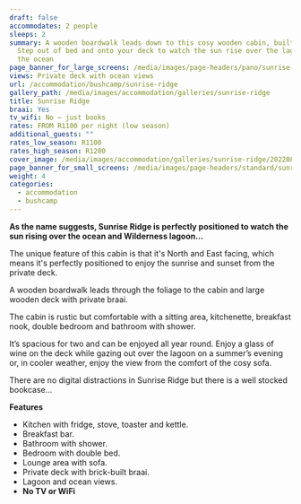 ```yaml
---
draft: false
accommodates: 2 people
sleeps: 2
summary: A wooden boardwalk leads down to this cosy wooden cabin, built for two.
  Step out of bed and onto your deck to watch the sun rise over the lagoon and
  the ocean
page_banner_for_large_screens: /media/images/page-headers/pano/sunrise-ridge.jpg
views: Private deck with ocean views
url: /accommodation/bushcamp/sunrise-ridge
gallery_path: /media/images/accommodation/galleries/sunrise-ridge
title: Sunrise Ridge
braai: Yes
tv_wifi: No – just books
rates: FROM R1100 per night (low season)
additional_guests: ""
rates_low_season: R1100
rates_high_season: R1200
cover_image: /media/images/accommodation/galleries/sunrise-ridge/20220816_153145.jpg
page_banner_for_small_screens: /media/images/page-headers/standard/sunrise-ridge.jpg
weight: 4
categories:
  - accommodation
  - bushcamp
---
```

**As the name suggests, Sunrise Ridge is perfectly positioned to watch the sun rising over the ocean and Wilderness lagoon…**

The unique feature of this cabin is that it's North and East facing, which means it's perfectly positioned to enjoy the sunrise and sunset from the private deck.

A wooden boardwalk leads through the foliage to the cabin and large wooden deck with private braai. 

The cabin is rustic but comfortable with a sitting area, kitchenette, breakfast nook, double bedroom and bathroom with shower.  

It’s spacious for two and can be enjoyed all year round. Enjoy a glass of wine on the deck while gazing out over the lagoon on a summer’s evening or, in cooler weather, enjoy the view from the comfort of the cosy sofa.

There are no digital distractions in Sunrise Ridge but there is a well stocked bookcase…

**Features**

* Kitchen with fridge, stove, toaster and kettle.
* Breakfast bar.
* Bathroom with shower.
* Bedroom with double bed.
* Lounge area with sofa.
* Private deck with brick-built braai.
* Lagoon and ocean views.
* **No TV or WiFi**
